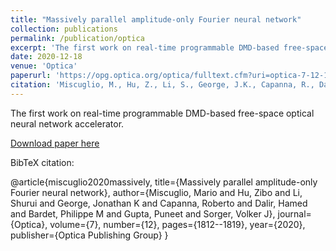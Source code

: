 ```yaml
---
title: "Massively parallel amplitude-only Fourier neural network"
collection: publications
permalink: /publication/optica
excerpt: 'The first work on real-time programmable DMD-based free-space optical neural network accelerator.'
date: 2020-12-18
venue: 'Optica'
paperurl: 'https://opg.optica.org/optica/fulltext.cfm?uri=optica-7-12-1812&id=444948'
citation: 'Miscuglio, M., Hu, Z., Li, S., George, J.K., Capanna, R., Dalir, H., Bardet, P.M., Gupta, P. and Sorger, V.J., 2020. Massively parallel amplitude-only Fourier neural network. Optica, 7(12), pp.1812-1819.'
---
```

The first work on real-time programmable DMD-based free-space optical neural network accelerator.

[Download paper here](https://opg.optica.org/directpdfaccess/1e371d4f-0e6d-4dd4-8675b8d8e070b238_444948/optica-7-12-1812.pdf?da=1&id=444948&seq=0&mobile=no)

BibTeX citation: 

@article{miscuglio2020massively,
  title={Massively parallel amplitude-only Fourier neural network},
  author={Miscuglio, Mario and Hu, Zibo and Li, Shurui and George, Jonathan K and Capanna, Roberto and Dalir, Hamed and Bardet, Philippe M and Gupta, Puneet and Sorger, Volker J},
  journal={Optica},
  volume={7},
  number={12},
  pages={1812--1819},
  year={2020},
  publisher={Optica Publishing Group}
}